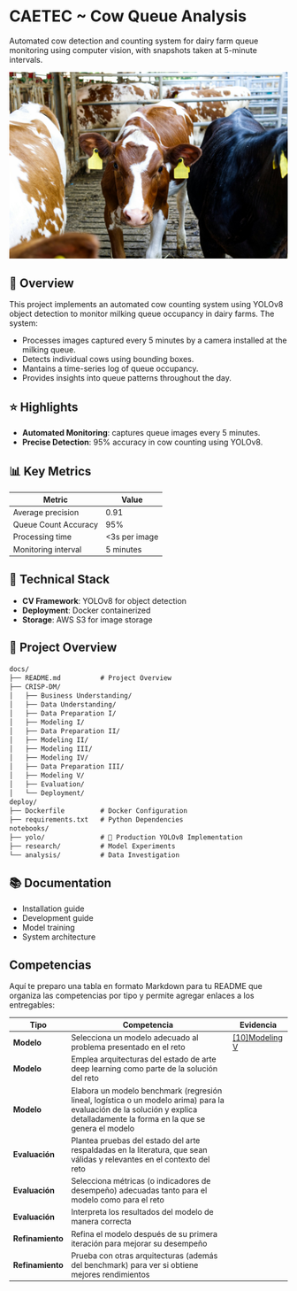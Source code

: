 # CAETEC ~ Cow Queue Analysis

Automated cow detection and counting system for dairy farm queue monitoring using computer vision, with snapshots taken at 5-minute intervals.

![banner](readme/images/banner.jpg)

## 🎯 Overview

This project implements an automated cow counting system using YOLOv8 object detection to monitor milking queue occupancy in dairy farms. The system:

- Processes images captured every 5 minutes by a camera installed at the milking queue.
- Detects individual cows using bounding boxes.
- Mantains a time-series log of queue occupancy.
- Provides insights into queue patterns throughout the day.

## ⭐ Highlights

- **Automated Monitoring**: captures queue images every 5 minutes.
- **Precise Detection**: 95% accuracy in cow counting using YOLOv8.

## 📊 Key Metrics

| Metric               | Value         |
| -------------------- | ------------- |
| Average precision    | 0.91          |
| Queue Count Accuracy | 95%           |
| Processing time      | <3s per image |
| Monitoring interval  | 5 minutes     |

## 🔬 Technical Stack

- **CV Framework**: YOLOv8 for object detection
- **Deployment**: Docker containerized
- **Storage**: AWS S3 for image storage

## 📁 Project Overview

```{bash}
docs/
├── README.md          # Project Overview
├── CRISP-DM/
│   ├── Business Understanding/
│   ├── Data Understanding/
│   ├── Data Preparation I/
│   ├── Modeling I/
│   ├── Data Preparation II/
│   ├── Modeling II/
│   ├── Modeling III/
│   ├── Modeling IV/
│   ├── Data Preparation III/
│   ├── Modeling V/
│   ├── Evaluation/
│   └── Deployment/
deploy/
├── Dockerfile         # Docker Configuration
├── requirements.txt   # Python Dependencies
notebooks/
├── yolo/              # 🌟 Production YOLOv8 Implementation
├── research/          # Model Experiments
└── analysis/          # Data Investigation
```

## 📚 Documentation

- Installation guide
- Development guide
- Model training
- System architecture

## Competencias 

Aquí te preparo una tabla en formato Markdown para tu README que organiza las competencias por tipo y permite agregar enlaces a los entregables:

| Tipo | Competencia | Evidencia |
|------|-------------|-----------|
| **Modelo** | Selecciona un modelo adecuado al problema presentado en el reto | [[10]Modeling V](CRISP-DM) |
| **Modelo** | Emplea arquitecturas del estado de arte deep learning como parte de la solución del reto | |
| **Modelo** | Elabora un modelo benchmark (regresión lineal, logística o un modelo arima) para la evaluación de la solución y explica detalladamente la forma en la que se genera el modelo | |
| **Evaluación** | Plantea pruebas del estado del arte respaldadas en la literatura, que sean válidas y relevantes en el contexto del reto | |
| **Evaluación** | Selecciona métricas (o indicadores de desempeño) adecuadas tanto para el modelo como para el reto | |
| **Evaluación** | Interpreta los resultados del modelo de manera correcta | |
| **Refinamiento** | Refina el modelo después de su primera iteración para mejorar su desempeño | |
| **Refinamiento** | Prueba con otras arquitecturas (además del benchmark) para ver si obtiene mejores rendimientos | |

